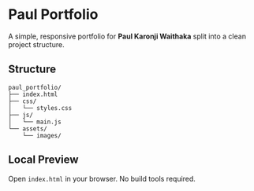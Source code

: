 
# Paul Portfolio

A simple, responsive portfolio for **Paul Karonji Waithaka** split into a clean project structure.

## Structure

```
paul_portfolio/
├── index.html
├── css/
│   └── styles.css
├── js/
│   └── main.js
└── assets/
    └── images/
```

## Local Preview

Open `index.html` in your browser. No build tools required.
